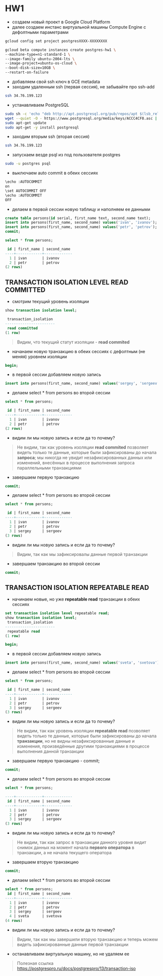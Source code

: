 # HW1

- создаем новый проект в Google Cloud Platform
- далее создаем инстанс виртуальной машины Compute Engine с дефолтными параметрами

```bash
gcloud config set project postgresXXXX-XXXXXXXX

gcloud beta compute instances create postgres-hw1 \
--machine-type=n1-standard-1 \
--image-family ubuntu-2004-lts \
--image-project=ubuntu-os-cloud \
--boot-disk-size=10GB \
--restart-on-failure
```

- добавляем свой ssh ключ в GCE metadata
- заходим удаленным ssh (первая сессия), не забывайте про ssh-add

```bash
ssh 34.76.199.123
```

- устанавливаем PostgreSQL

```bash
sudo sh -c 'echo "deb http://apt.postgresql.org/pub/repos/apt $(lsb_release -cs)-pgdg main" > /etc/apt/sources.list.d/pgdg.list'
wget --quiet -O - https://www.postgresql.org/media/keys/ACCC4CF8.asc | sudo apt-key add -
sudo apt-get update
sudo apt-get -y install postgresql
```

- заходим вторым ssh (вторая сессия)

```bash
ssh 34.76.199.123
```

- запускаем везде psql из под пользователя postgres

```bash
sudo -u postgres psql
```

- выключаем auto commit в обеих сессиях

```bash
\echo :AUTOCOMMIT
on
\set AUTOCOMMIT OFF
\echo :AUTOCOMMIT
OFF
```

- делаем в первой сессии новую таблицу и наполняем ее данными

```sql
create table persons(id serial, first_name text, second_name text);
insert into persons(first_name, second_name) values('ivan', 'ivanov');
insert into persons(first_name, second_name) values('petr', 'petrov');
commit;

select * from persons;

 id | first_name | second_name 
----+------------+-------------
  1 | ivan       | ivanov
  2 | petr       | petrov
(2 rows)
```

## TRANSACTION ISOLATION LEVEL READ COMMITTED

- смотрим текущий уровень изоляции

```sql
show transaction isolation level;

 transaction_isolation 
-----------------------
 read committed
(1 row)
```

> Видим, что текущий статут изоляции - **read commited**

- начанаем новую транзакцию в обеих сессиях с дефолтным (не меняя) уровнем изоляции

```sql
begin;
```

- в первой сессии добавляем новую запись

```sql
insert into persons(first_name, second_name) values('sergey', 'sergeev');
```

- делаем select * from persons во второй сессии

```sql
select * from persons;

 id | first_name | second_name 
----+------------+-------------
  1 | ivan       | ivanov
  2 | petr       | petrov
(2 rows)
```

- видим ли мы новую запись и если да то почему?

> Не видим, так как уровень изоляции **read commited** позволяет видеть только те данные, которые были зафиксированы до начала **запроса**; мы никогда не увидит незафиксированных данных или изменений, внесённых в процессе выполнения запроса параллельными транзакциями

- завершаем первую транзакцию

```sql
commit;
```

- делаем select * from persons во второй сессии

```sql
select * from persons;

 id | first_name | second_name 
----+------------+-------------
  1 | ivan       | ivanov
  2 | petr       | petrov
  3 | sergey     | sergeev
(3 rows)
```

- видим ли мы новую запись и если да то почему?

> Видим, так как мы зафиксировалы данные первой транзакции

- завершаем транзакцию во второй сессии

```sql
commit;
```

## TRANSACTION ISOLATION REPEATABLE READ

- начинаем новые, но уже **repeatable read** транзакции в обеих сессиях

```sql
set transaction isolation level repeatable read;
show transaction isolation level;
 transaction_isolation 
-----------------------
 repeatable read
(1 row)

begin;
```

- в первой сессии добавляем новую запись

```sql
insert into persons(first_name, second_name) values('sveta', 'svetova');
```

- делаем select * from persons во второй сессии

```sql
select * from persons;

 id | first_name | second_name 
----+------------+-------------
  1 | ivan       | ivanov
  2 | petr       | petrov
  3 | sergey     | sergeev
(3 rows)
```

- видим ли мы новую запись и если да то почему?

> Не видим, так как уровень изоляции **repeatable read** позволяет видеть только те данные, которые были зафиксированы до начала **транзакции**, но не видны незафиксированные данные и изменения, произведённые другими транзакциями в процессе выполнения данной транзакции

- завершаем первую транзакцию - commit;

```sql
commit;
```

- делаем select * from persons во второй сессии

```sql
select * from persons;

----+------------+-------------
 id | first_name | second_name 
----+------------+-------------
  1 | ivan       | ivanov
  2 | petr       | petrov
  3 | sergey     | sergeev
(3 rows)
```

- видим ли мы новую запись и если да то почему?

> Не видим, так как запрос в транзакции данного уровня видит снимок данных на момент начала **первого оператора** в транзакции, а не начала текущего оператора

- завершаем вторую транзакцию

```sql
commit;
```

- делаем select * from persons во второй сессии

```sql
select * from persons;
 id | first_name | second_name 
----+------------+-------------
  1 | ivan       | ivanov
  2 | petr       | petrov
  3 | sergey     | sergeev
  4 | sveta      | svetova
(4 rows)
```

- видим ли мы новую запись и если да то почему?

> Видим, так как мы завершили вторую транзакцию и теперь можем видеть зафиксированные данные первой транзакции

- останавливаем виртуальную машину, но не удаляем ее

> Полезная ссылка <https://postgrespro.ru/docs/postgrespro/13/transaction-iso>
